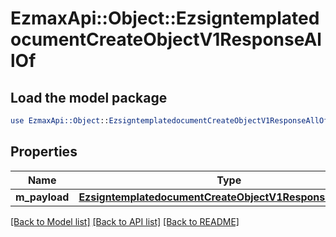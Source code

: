 # EzmaxApi::Object::EzsigntemplatedocumentCreateObjectV1ResponseAllOf

## Load the model package
```perl
use EzmaxApi::Object::EzsigntemplatedocumentCreateObjectV1ResponseAllOf;
```

## Properties
Name | Type | Description | Notes
------------ | ------------- | ------------- | -------------
**m_payload** | [**EzsigntemplatedocumentCreateObjectV1ResponseMPayload**](EzsigntemplatedocumentCreateObjectV1ResponseMPayload.md) |  | 

[[Back to Model list]](../README.md#documentation-for-models) [[Back to API list]](../README.md#documentation-for-api-endpoints) [[Back to README]](../README.md)


